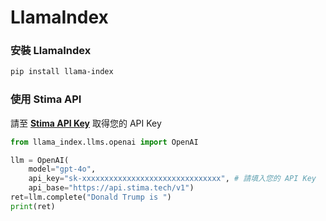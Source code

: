 # LlamaIndex
### 安裝 LlamaIndex
```bash
pip install llama-index
```
### 使用 Stima API

請至 [**Stima API Key**](https://api.stima.tech/token) 取得您的 API Key

```python
from llama_index.llms.openai import OpenAI

llm = OpenAI(
    model="gpt-4o",
    api_key="sk-xxxxxxxxxxxxxxxxxxxxxxxxxxxxxxx", # 請填入您的 API Key
    api_base="https://api.stima.tech/v1")
ret=llm.complete("Donald Trump is ")
print(ret)
```